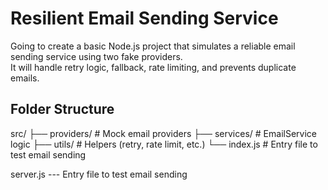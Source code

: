 # Resilient Email Sending Service

Going to create a basic Node.js project that simulates a reliable email sending service using two fake providers.  
It will handle retry logic, fallback, rate limiting, and prevents duplicate emails.


## Folder Structure

src/
├── providers/ # Mock email providers
├── services/ # EmailService logic
├── utils/ # Helpers (retry, rate limit, etc.)
└── index.js # Entry file to test email sending

server.js --- Entry file to test email sending